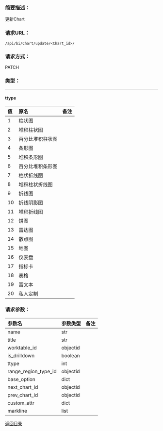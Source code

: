 ### **简要描述：**

更新Chart

### **请求URL：**

`/api/bi/Chart/update/<Chart_id>/`

### **请求方式：**

PATCH

### **类型：**

---
#### ttype
|值|原名|备注|
|:--|:--|:--|
|1|柱状图||
|2|堆积柱状图||
|3|百分比堆积柱状图||
|4|条形图||
|5|堆积条形图||
|6|百分比堆积条形图||
|7|柱状折线图||
|8|堆积柱状折线图||
|9|折线图||
|10|折线阴影图||
|11|堆积折线图||
|12|饼图||
|13|雷达图||
|14|散点图||
|15|地图||
|16|仪表盘||
|17|指标卡||
|18|表格||
|19|富文本||
|20|私人定制||


### **请求参数：**

|参数名|参数类型|备注|
|:--|:--|:--|
|name|str||
|title|str||
|worktable_id|objectid||
|is_drilldown|boolean||
|ttype|int||
|range_region_type_id|objectid||
|base_option|dict||
|next_chart_id|objectid||
|prev_chart_id|objectid||
|custom_attr|dict||
|markline|list||

[返回目录](../base.md)